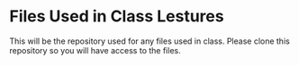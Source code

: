 # Files Used in Class Lestures
This will be the repository used for any files used in class. Please clone this repository so you will have access to the files.
